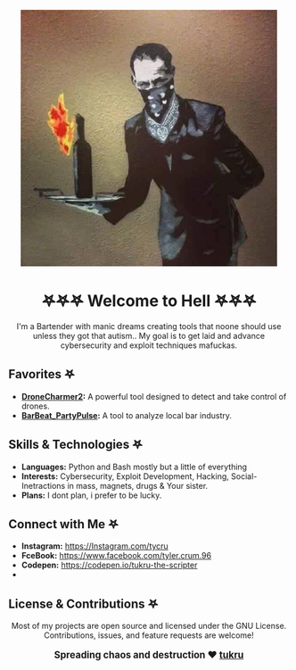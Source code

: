 <p align="center">
  <img src="https://github.com/tukru/nohing/blob/main/17105451.jpeg?raw=true" alt="Banner">
</p>


<h1 align="center">𖤐𖤐𖤐 Welcome to Hell 𖤐𖤐𖤐</h1>

<p align="center">
  I'm a Bartender with manic dreams creating tools that noone should use unless they got that autism.. My goal is to get laid
  and advance cybersecurity and exploit techniques mafuckas.
</p>

## Favorites 𖤐

<p align="center">

- **[DroneCharmer2](https://github.com/tukru/DroneCharmer2):** A powerful tool designed to detect and take control of drones.
- **[BarBeat_PartyPulse](https://github.com/tukru/BarBeat):** A tool to analyze local bar industry.

</p>

## Skills & Technologies 𖤐

<p align="center">

- **Languages:** Python and Bash mostly but a little of everything
- **Interests:** Cybersecurity, Exploit Development, Hacking, Social-Inetractions in mass, magnets, drugs & Your sister.
- **Plans:** I dont plan, i prefer to be lucky.
</p>

## Connect with Me 𖤐

<p align="center">

- **Instagram:** https://Instagram.com/tycru
- **FceBook:** https://www.facebook.com/tyler.crum.96
- **Codepen:** https://codepen.io/tukru-the-scripter
- 
</p>

## License & Contributions 𖤐

<p align="center">
  Most of my projects are open source and licensed under the GNU License. Contributions, issues, and feature requests are welcome!
</p>

<p align="center" style="font-size: larger;">
  <strong>Spreading chaos and destruction ❤️  <a href="https://github.com/tukru">tukru</a></strong>
</p>
